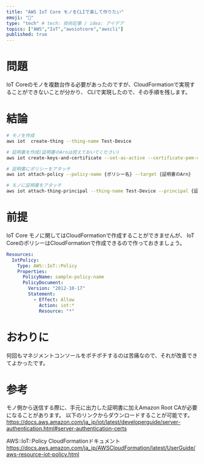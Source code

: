 ```yaml
---
title: "AWS IoT Core モノをCLIで楽して作りたい"
emoji: "💭"
type: "tech" # tech: 技術記事 / idea: アイデア
topics: ["AWS","IoT","awsiotcore","awscli"]
published: true
---
```



# 問題

IoT Coreのモノを複数台作る必要があったのですが、CloudFormationで実現することができないことが分かり、
CLIで実現したので、その手順を残します。

# 結論

```sh
# モノを作成
aws iot  create-thing --thing-name Test-Device

# 証明書を作成(証明書のArnは控えておいてください)
aws iot create-keys-and-certificate --set-as-active --certificate-pem-outfile "certificate.pem" --public-key-outfile "publicKey.pem" --private-key-outfile "privateKey.pem"

# 証明書にポリシーをアタッチ
aws iot attach-policy --policy-name {ポリシー名} --target {証明書のArn}

# モノに証明書をアタッチ
aws iot attach-thing-principal --thing-name Test-Device --principal {証明書のArn}
```

# 前提

IoT Core モノに関してはCloudFormationで作成することができませんが、
IoT CoreのポリシーはCloudFormationで作成できるので作っておきましょう。

```yml
Resources:
  IotPolicy:
    Type: AWS::IoT::Policy
    Properties:
      PolicyName: sample-policy-name
      PolicyDocument:
        Version: "2012-10-17"
        Statement:
          - Effect: Allow
            Action: iot:*
            Resource: "*"
```

# おわりに

何回もマネジメントコンソールをポチポチするのは苦痛なので、それが改善できてよかったです。

# 参考

モノ側から送信する際に、手元に出力した証明書に加えAmazon Root CAが必要になることがあります。
以下のリンクからダウンロードすることが可能です。
<https://docs.aws.amazon.com/ja_jp/iot/latest/developerguide/server-authentication.html#server-authentication-certs>

AWS::IoT::Policy CloudFormationドキュメント
<https://docs.aws.amazon.com/ja_jp/AWSCloudFormation/latest/UserGuide/aws-resource-iot-policy.html>
